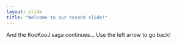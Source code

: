 ```yaml
---
layout: slide
title: "Welcome to our second slide!"
---
```

And the KooKooJ saga continues...
Use the left arrow to go back!
